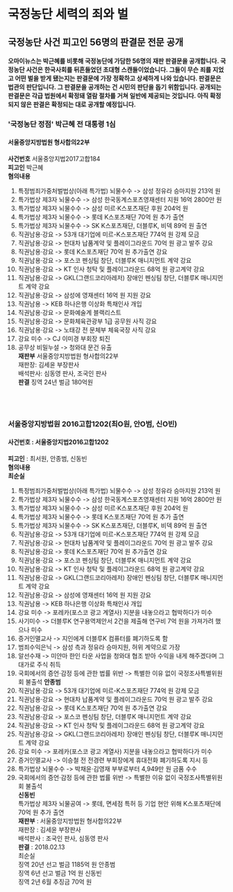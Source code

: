 # 국정농단 세력의 죄와 벌

## 국정농단 사건 피고인 56명의 판결문 전문 공개

#### 오마이뉴스는 박근혜를 비롯해 국정농단에 가담한 56명의 재판 판결문을 공개합니다. 국정농단 사건은 한국사회를 뒤흔들었던 초대형 스캔들이었습니다. 그들이 무슨 죄를 지었고 어떤 벌을 받게 됐는지는 판결문에 가장 정확하고 상세하게 나와 있습니다. 판결문은 법관의 판단입니다. 그 판결문을 공개하는 건 시민의 판단을 돕기 위함입니다. 공개되는 판결문은 각급 법원에서 확정돼 열람 절차를 거쳐 일반에 제공되는 것입니다. 아직 확정되지 않은 판결은 확정되는 대로 공개할 예정입니다.

### '국정농단 정점' 박근혜 전 대통령 1심
#### 서울중앙지방법원 형사합의22부

**사건번호** 서울중앙지법2017고합184<br>
**피고인** 박근혜<br>
**혐의내용** <br>
1) 특정범죄가중처벌법상(아래 특가법) 뇌물수수 -> 삼성 정유라 승마지원 213억 원<br>
2) 특가법상 제3자 뇌물수수 -> 삼성 한국동계스포츠영재센터 지원 16억 2800만 원<br>
3) 특가법상 제3자 뇌물수수 -> 삼성 미르·K스포츠재단 후원 204억 원<br>
4) 특가법상 제3자 뇌물수수 -> 롯데 K스포츠재단 70억 원 추가 출연<br>
5) 특가법상 제3자 뇌물수수 -> SK K스포츠재단, 더블루K, 비덱 89억 원 출연<br>
6) 직권남용·강요 -> 53개 대기업에 미르-K스포츠재단 774억 원 강제 모금<br>
7) 직권남용·강요 -> 현대차 납품계약 및 플레이그라운드 70억 원 광고 발주 강요<br>
8) 직권남용·강요 -> 롯데 K스포츠재단 70억 원 추가출연 강요<br>
9) 직권남용·강요 -> 포스코 펜싱팀 창단, 더블루K 매니지먼트 계약 강요<br>
10) 직권남용·강요 -> KT 인사 청탁 및 플레이그라운드 68억 원 광고계약 강요<br>
11) 직권남용·강요 -> GKL(그랜드코리아레저) 장애인 펜싱팀 창단, 더블루K 매니지먼트 계약 강요<br>
12) 직권남용·강요 -> 삼성에 영재센터 16억 원 지원 강요<br>
13) 직권남용 -> KEB 하나은행 이상화 특채인사 개입<br>
14) 직권남용·강요 -> 문화예술계 블랙리스트<br>
15) 직권남용·강요 -> 문화체육관광부 1급 공무원 사직 강요<br>
16) 직권남용·강요 -> 노태강 전 문체부 체육국장 사직 강요<br>
17) 강요 미수 -> CJ 이미경 부회장 퇴진<br>
18) 공무상 비밀누설 -> 청와대 문건 유출<br>
**재판부** 서울중앙지방법원 형사합의22부<br>
재판장: 김세윤 부장판사<br>
배석판사: 심동영 판사, 조국인 판사<br>
**판결** 징역 24년 벌금 180억원<br>
<br><br><br>

### 서울중앙지방법원 2016고합1202(최O원, 안O범, 신O빈)
#### 사건번호 : 서울중앙지법2016고합1202
**피고인** : 최서원, 안종범, 신동빈<br>
**혐의내용** <br>
**최순실**
1) 특정범죄가중처벌법상(아래 특가법) 뇌물수수 -> 삼성 정유라 승마지원 213억 원
2) 특가법상 제3자 뇌물수수 -> 삼성 한국동계스포츠영재센터 지원 16억 2800만 원
3) 특가법상 제3자 뇌물수수 -> 삼성 미르·K스포츠재단 후원 204억 원
4) 특가법상 제3자 뇌물수수 -> 롯데 K스포츠재단 70억 원 추가 출연
5) 특가법상 제3자 뇌물수수 -> SK K스포츠재단, 더블루K, 비덱 89억 원 출연
6) 직권남용·강요 -> 53개 대기업에 미르-K스포츠재단 774억 원 강제 모금
7) 직권남용·강요 -> 현대차 납품계약 및 플레이그라운드 70억 원 광고 발주 강요
8) 직권남용·강요 -> 롯데 K스포츠재단 70억 원 추가출연 강요
9) 직권남용·강요 -> 포스코 펜싱팀 창단, 더블루K 매니지먼트 계약 강요
10) 직권남용·강요 -> KT 인사 청탁 및 플레이그라운드 68억 원 광고계약 강요
11) 직권남용·강요 -> GKL(그랜드코리아레저) 장애인 펜싱팀 창단, 더블루K 매니지먼트 계약 강요
12) 직권남용·강요 -> 삼성에 영재센터 16억 원 지원 강요
13) 직권남용 -> KEB 하나은행 이상화 특채인사 개입
14) 강요 미수 -> 포레카(포스코 광고 계열사) 지분을 내놓으라고 협박하다가 미수
15) 사기미수 -> 더블루K 연구용역제안서 2건을 제출해 연구비 7억 원을 가져가려 했으나 미수
16) 증거인멸교사 -> 지인에게 더블루K 컴퓨터를 폐기하도록 함
17) 범죄수익은닉 -> 삼성 측과 정유라 승마지원, 허위 계약으로 가장
18) 알선수재 -> 미얀마 한인 타운 사업을 청와대 협조 받아 수익을 내게 해주겠다며 그 대가로 주식 취득
19) 국회에서의 증언·감정 등에 관한 법률 위반 -> 특별한 이유 없이 국정조사특별위원회 불출석
**안종범**
1) 직권남용·강요 -> 53개 대기업에 미르-K스포츠재단 774억 원 강제 모금
2) 직권남용·강요 -> 현대차 납품계약 및 플레이그라운드 70억 원 광고 발주 강요
3) 직권남용·강요 -> 롯데 K스포츠재단 70억 원 추가출연 강요
4) 직권남용·강요 -> 포스코 펜싱팀 창단, 더블루K 매니지먼트 계약 강요
5) 직권남용·강요 -> KT 인사 청탁 및 플레이그라운드 68억 원 광고계약 강요
6) 직권남용·강요 -> GKL(그랜드코리아레저) 장애인 펜싱팀 창단, 더블루K 매니지먼트 계약 강요
7) 강요 미수 -> 포레카(포스코 광고 계열사) 지분을 내놓으라고 협박하다가 미수
8) 증거인멸교사 -> 이승철 전 전경련 부회장에게 휴대전화 폐기하도록 지시 등
9) 특가법상 뇌물수수 -> 박채윤·김영재 부부로부터 4,949만 원 금품 수수
10) 국회에서의 증언·감정 등에 관한 법률 위반 -> 특별한 이유 없이 국정조사특별위원회 불출석<br>
**신동빈**<br>
특가법상 제3자 뇌물공여 -> 롯데, 면세점 특허 등 기업 현안 위해 K스포츠재단에 70억 원 추가 출연<br>
**재판부** : 서울중앙지방법원 형사합의22부<br>
재판장 : 김세윤 부장판사<br>
배석판사 : 조국인 판사, 심동영 판사<br>
**판결** : 2018.02.13<br>
최순실<br>
징역 20년 선고
벌금 1185억 원
안종범<br>
징역 6년 선고
벌금 1억 원
신동빈<br>
징역 2년 6월
추징금 70억 원

<br><br><br>

